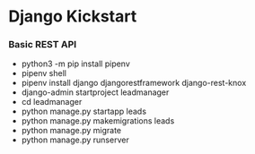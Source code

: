 # Django Kickstart

### Basic REST API
* python3 -m pip install pipenv
* pipenv shell
* pipenv install django djangorestframework django-rest-knox
* django-admin startproject leadmanager
* cd leadmanager
* python manage.py startapp leads
* python manage.py makemigrations leads
* python manage.py migrate
* python manage.py runserver